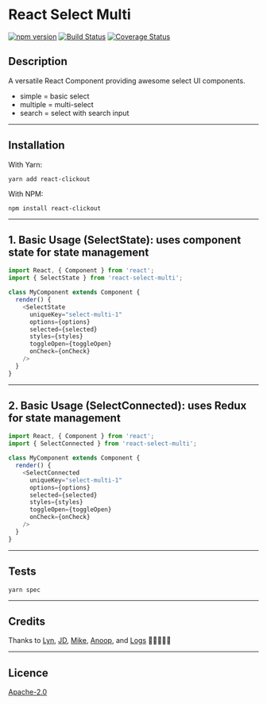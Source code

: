 # React Select Multi

[![npm version](https://badge.fury.io/js/react-select-multi.svg)](https://badge.fury.io/js/react-select-multi) [![Build Status](https://travis-ci.org/danielmoi/react-select-multi.svg?branch=master)](https://travis-ci.org/danielmoi/react-select-multi) [![Coverage Status](https://coveralls.io/repos/github/danielmoi/react-select-multi/badge.svg)](https://coveralls.io/github/danielmoi/react-select-multi)

## Description
A versatile React Component providing awesome select UI components.
- simple = basic select
- multiple = multi-select
- search = select with search input

----
## Installation
With Yarn:
```
yarn add react-clickout
```

With NPM:
```
npm install react-clickout
```

----
## 1. Basic Usage (SelectState): uses component state for state management
```js
import React, { Component } from 'react';
import { SelectState } from 'react-select-multi';

class MyComponent extends Component {
  render() {
    <SelectState
      uniqueKey="select-multi-1"
      options={options}
      selected={selected}
      styles={styles}
      toggleOpen={toggleOpen}
      onCheck={onCheck}
    />
  }
}

```

----
## 2. Basic Usage (SelectConnected): uses Redux for state management
```js
import React, { Component } from 'react';
import { SelectConnected } from 'react-select-multi';

class MyComponent extends Component {
  render() {
    <SelectConnected
      uniqueKey="select-multi-1"
      options={options}
      selected={selected}
      styles={styles}
      toggleOpen={toggleOpen}
      onCheck={onCheck}
    />
  }
}

```

----
## Tests
```
yarn spec
```


----
## Credits

Thanks to [Lyn](https://github.com/lyntco), [JD](https://github.com/johndagostino), [Mike](https://github.com/Scoutski), [Anoop](https://github.com/anupvarghese), and [Logs](https://github.com/alexlogs) 🎉🎉🎉🎉🎉

----
## Licence

[Apache-2.0](LICENSE.txt)
